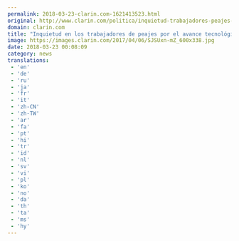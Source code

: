 ```yaml
---
permalink: 2018-03-23-clarin.com-1621413523.html
original: http://www.clarin.com/politica/inquietud-trabajadores-peajes-avance-tecnologico_0_BkWXPo-cM.html
domain: clarin.com
title: "Inquietud en los trabajadores de peajes por el avance tecnológico"
image: https://images.clarin.com/2017/04/06/SJSUxn-mZ_600x338.jpg
date: 2018-03-23 00:08:09
category: news
translations: 
 - 'en'
 - 'de'
 - 'ru'
 - 'ja'
 - 'fr'
 - 'it'
 - 'zh-CN'
 - 'zh-TW'
 - 'ar'
 - 'fa'
 - 'pt'
 - 'hi'
 - 'tr'
 - 'id'
 - 'nl'
 - 'sv'
 - 'vi'
 - 'pl'
 - 'ko'
 - 'no'
 - 'da'
 - 'th'
 - 'ta'
 - 'ms'
 - 'hy'
---
```


